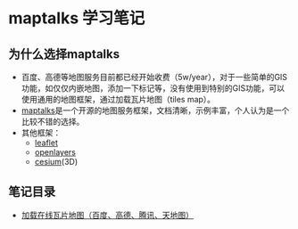 # maptalks 学习笔记

## 为什么选择maptalks

- 百度、高德等地图服务目前都已经开始收费（5w/year），对于一些简单的GIS功能，如仅仅内嵌地图，添加一下标记等，没有使用到特别的GIS功能，可以使用通用的地图框架，通过加载瓦片地图（tiles map）。
- [maptalks](https://maptalks.org/)是一个开源的地图服务框架，文档清晰，示例丰富，个人认为是一个比较不错的选择。
- 其他框架：
    - [leaflet](https://leafletjs.com/)
    - [openlayers](https://openlayers.org/)
    - [cesium](https://cesium.com/)(3D)

## 笔记目录

- [加载在线瓦片地图（百度、高德、腾讯、天地图）](./add-tiles-maps.md)